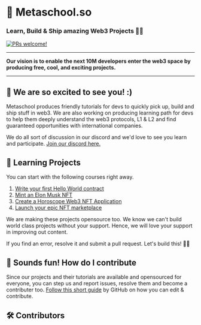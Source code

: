 <h1>🔮 Metaschool.so</h1>
<h3> Learn, Build & Ship amazing Web3 Projects 🚀🚀</h3>
<a href=".github/CONTRIBUTING.md#-how-to-contribute">
<img src="https://img.shields.io/badge/PRs-welcome-brightgreen.svg" alt="PRs welcome!" />
</a>

---
<p>
  <strong>Our vision is to enable the next 10M developers enter the web3 space by producing free, cool, and exciting projects. </strong>
</p>

---
## 👋 We are so excited to see you! :)


Metaschool produces friendly tutorials for devs to quickly pick up, build and ship stuff in web3. We are also working on producing learning path for devs to help them deeply understand the web3 protocols, L1 & L2 and find guaranteed opportunities with international companies. 

We do all sort of discussion in our discord and we'd love to see you learn and participate. [Join our discord here.](https://discord.gg/SGsMtjg2sx)

## 🔮 Learning Projects

You can start with the following courses right away. 

1. [Write your first Hello World contract](https://metaschool.so/courses/writing-your-first-hello-world-contract-in-solidity)
2. [Mint an Elon Musk NFT](https://metaschool.so/courses/how-to-write-a-smart-contract-and-mint-elon-musk-nft-on-opensea)
3. [Create a Horoscope Web3 NFT Application](https://metaschool.so/courses/create-a-horoscope-web3-nft-application)
4. [Launch your epic NFT marketplace](https://metaschool.so/courses/launch-your-own-epic-nft-marketplace)

We are making these projects opensource too. We know we can't build world class projects without your support. Hence, we will love your support in improving out content.

If you find an error, resolve it and submit a pull request. Let's build this! 🥁🥁

## 🤝 Sounds fun! How do I contribute

Since our projects and their tutorials are available and opensourced for everyone, you can step us and report issues, resolve them and become a contributer too. [Follow this short guide](https://docs.github.com/en/repositories/working-with-files/managing-files/editing-files#editing-files-in-another-users-repository) by GitHub on how you can edit & contribute.

## 🛠️ Contributors

<!-- ALL-CONTRIBUTORS-LIST:START - Do not remove or modify this section -->
<!-- prettier-ignore-start -->
<!-- markdownlint-disable -->

<!-- markdownlint-restore -->
<!-- prettier-ignore-end -->

<!-- ALL-CONTRIBUTORS-LIST:END -->
